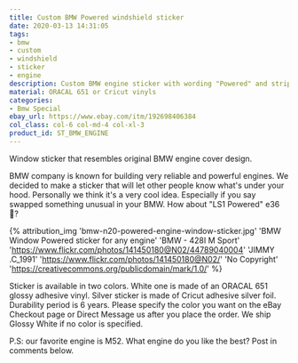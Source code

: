 ```yaml
---
title: Custom BMW Powered windshield sticker
date: 2020-03-13 14:31:05
tags:
- bmw
- custom
- windshield
- sticker
- engine
description: Custom BMW engine sticker with wording "Powered" and stripes. Designed for the windshield. We can make it for any engine model - M30, M50, M52, S52, N54, N55, S38, s52 etc. Text us your engine model. Free US Shipping.
material: ORACAL 651 or Cricut vinyls
categories:
- Bmw Special
ebay_url: https://www.ebay.com/itm/192698406384
col_class: col-6 col-md-4 col-xl-3
product_id:	ST_BMW_ENGINE
---
```


Window sticker that resembles original BMW engine cover design.

<!-- more -->
<!-- {% asset_img content-image bmw-custom-engine-windshield-sticker.jpg 'BMW Powered windshield sticker with custom engine"BMW Powered windshield sticker with custom engine"' %} -->

BMW company is known for building very reliable and powerful engines. We decided to make a sticker that will let other people know what's under your hood. Personally we think it's a very cool idea. Especially if you say swapped something unusual in your BMW. How about "LS1 Powered" e36 🧐?

{% attribution_img
  'bmw-n20-powered-engine-window-sticker.jpg'
  'BMW Window Powered sticker for any engine'
  'BMW - 428I M Sport'
  'https://www.flickr.com/photos/141450180@N02/44789040004'
  'JIMMY .C_1991'
  'https://www.flickr.com/photos/141450180@N02/'
  'No Copyright'
  'https://creativecommons.org/publicdomain/mark/1.0/'
%}

Sticker is available in two colors. White one is made of an ORACAL 651 glossy adhesive vinyl. Silver sticker is made of Cricut adhesive silver foil. Durability period is 6 years. Please specify the color you want on the eBay Checkout page or Direct Message us after you place the order. We ship Glossy White if no color is specified.

P.S: our favorite engine is M52. What engine do you like the best? Post in comments below.
